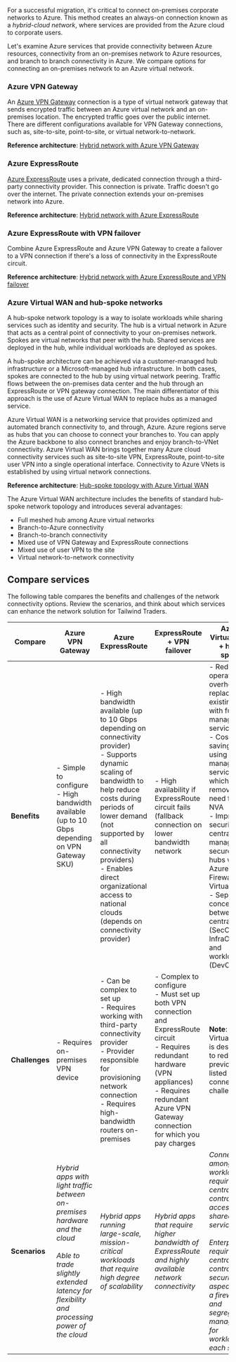 For a successful migration, it's critical to connect on-premises corporate networks to Azure. This method creates an always-on connection known as a _hybrid-cloud network_, where services are provided from the Azure cloud to corporate users.

Let's examine Azure services that provide connectivity between Azure resources, connectivity from an on-premises network to Azure resources, and branch to branch connectivity in Azure. We compare options for connecting an on-premises network to an Azure virtual network.

### Azure VPN Gateway

An [Azure VPN Gateway](/azure/vpn-gateway/vpn-gateway-about-vpngateways) connection is a type of virtual network gateway that sends encrypted traffic between an Azure virtual network and an on-premises location. The encrypted traffic goes over the public internet. There are different configurations available for VPN Gateway connections, such as, site-to-site, point-to-site, or virtual network-to-network.

**Reference architecture**: [Hybrid network with Azure VPN Gateway](/azure/architecture/reference-architectures/hybrid-networking/#vpn-connection)

### Azure ExpressRoute

[Azure ExpressRoute](/azure/expressroute/expressroute-introduction) uses a private, dedicated connection through a third-party connectivity provider. This connection is private. Traffic doesn't go over the internet. The private connection extends your on-premises network into Azure.

**Reference architecture**: [Hybrid network with Azure ExpressRoute](/azure/architecture/reference-architectures/hybrid-networking/expressroute)

### Azure ExpressRoute with VPN failover

Combine Azure ExpressRoute and Azure VPN Gateway to create a failover to a VPN connection if there's a loss of connectivity in the ExpressRoute circuit.

**Reference architecture**: [Hybrid network with Azure ExpressRoute and VPN failover](/azure/architecture/reference-architectures/hybrid-networking/expressroute-vpn-failover)

### Azure Virtual WAN and hub-spoke networks

A hub-spoke network topology is a way to isolate workloads while sharing services such as identity and security. The hub is a virtual network in Azure that acts as a central point of connectivity to your on-premises network. Spokes are virtual networks that peer with the hub. Shared services are deployed in the hub, while individual workloads are deployed as spokes.

A hub-spoke architecture can be achieved via a customer-managed hub infrastructure or a Microsoft-managed hub infrastructure. In both cases, spokes are connected to the hub by using virtual network peering. Traffic flows between the on-premises data center and the hub through an ExpressRoute or VPN gateway connection. The main differentiator of this approach is the use of Azure Virtual WAN to replace hubs as a managed service.

Azure Virtual WAN is a networking service that provides optimized and automated branch connectivity to, and through, Azure. Azure regions serve as hubs that you can choose to connect your branches to. You can apply the Azure backbone to also connect branches and enjoy branch-to-VNet connectivity. Azure Virtual WAN brings together many Azure cloud connectivity services such as site-to-site VPN, ExpressRoute, point-to-site user VPN into a single operational interface. Connectivity to Azure VNets is established by using virtual network connections.

**Reference architecture**: [Hub-spoke topology with Azure Virtual WAN](/azure/architecture/networking/hub-spoke-vwan-architecture)

The Azure Virtual WAN architecture includes the benefits of standard hub-spoke network topology and introduces several advantages:
- Full meshed hub among Azure virtual networks
- Branch-to-Azure connectivity
- Branch-to-branch connectivity
- Mixed use of VPN Gateway and ExpressRoute connections
- Mixed use of user VPN to the site
- Virtual network-to-network connectivity

## Compare services

The following table compares the benefits and challenges of the network connectivity options. Review the scenarios, and think about which services can enhance the network solution for Tailwind Traders.

| Compare | Azure VPN Gateway | Azure ExpressRoute | ExpressRoute + VPN failover | Azure Virtual WAN + hub-spoke | 
| --- | --- | --- | --- | --- 
| **Benefits** | - Simple to configure <br> - High bandwidth available (up to 10 Gbps depending on VPN Gateway SKU) | - High bandwidth available (up to 10 Gbps depending on connectivity provider) <br> - Supports dynamic scaling of bandwidth to help reduce costs during periods of lower demand (not supported by all connectivity providers) <br> - Enables direct organizational access to national clouds (depends on connectivity provider) | - High availability if ExpressRoute circuit fails (fallback connection on lower bandwidth network | - Reduced operational overhead by replacing existing hubs with fully managed service <br> - Cost savings by using managed service, which removes need for NVA <br> - Improved security via centrally managed secured hubs with Azure Firewall and Virtual WAN <br> - Separates concerns between central IT (SecOps, InfraOps) and workloads (DevOps) |
| **Challenges** | - Requires on-premises VPN device | - Can be complex to set up <br> - Requires working with third-party connectivity provider <br> - Provider responsible for provisioning network connection <br> - Requires high-bandwidth routers on-premises | - Complex to configure <br> - Must set up both VPN connection and ExpressRoute circuit <br> - Requires redundant hardware (VPN appliances) <br> - Requires redundant Azure VPN Gateway connection for which you pay charges | **Note**: Azure Virtual WAN is designed to reduce previously listed connectivity challenges. |
| **Scenarios** | _Hybrid apps with light traffic between on-premises hardware and the cloud_ <br><br> _Able to trade slightly extended latency for flexibility and processing power of the cloud_ | _Hybrid apps running large-scale, mission-critical workloads that require high degree of scalability_ | _Hybrid apps that require higher bandwidth of ExpressRoute and highly available network connectivity_ | _Connectivity among workloads requires central control and access to shared services_ <br><br> _Enterprise requires central control over security aspects like a firewall and segregated management for workloads in each spoke_ |